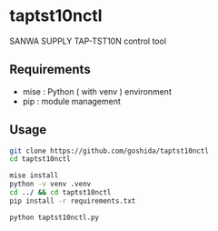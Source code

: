 # taptst10nctl

SANWA SUPPLY TAP-TST10N control tool


## Requirements

- mise : Python ( with venv ) environment
- pip : module management


## Usage

```bash
git clone https://github.com/goshida/taptst10nctl
cd taptst10nctl

mise install
python -v venv .venv
cd ../ && cd taptst10nctl
pip install -r requirements.txt

python taptst10nctl.py
```

